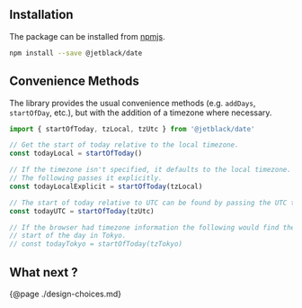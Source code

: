## Installation

The package can be installed from [npmjs](https://www.npmjs.com/package/@jetblack/date).

```bash
npm install --save @jetblack/date
```

## Convenience Methods

The library provides the usual convenience methods (e.g. `addDays`, `startOfDay`, etc.),
but with the addition of a timezone where necessary.

```js
import { startOfToday, tzLocal, tzUtc } from '@jetblack/date'

// Get the start of today relative to the local timezone.
const todayLocal = startOfToday()

// If the timezone isn't specified, it defaults to the local timezone.
// The following passes it explicitly.
const todayLocalExplicit = startOfToday(tzLocal)

// The start of today relative to UTC can be found by passing the UTC timezone.
const todayUTC = startOfToday(tzUtc)

// If the browser had timezone information the following would find the
// start of the day in Tokyo.
// const todayTokyo = startOfToday(tzTokyo)
```

## What next ?

{@page ./design-choices.md}
